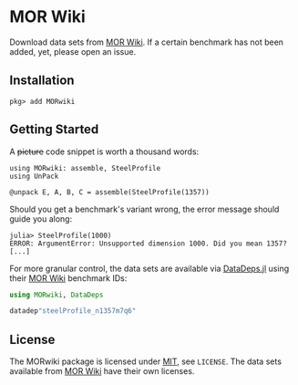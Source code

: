 # MOR Wiki

Download data sets from [MOR Wiki].
If a certain benchmark has not been added, yet, please open an issue.

## Installation

```
pkg> add MORwiki
```

## Getting Started

A ~~picture~~ code snippet is worth a thousand words:

```
using MORwiki: assemble, SteelProfile
using UnPack

@unpack E, A, B, C = assemble(SteelProfile(1357))
```

Should you get a benchmark's variant wrong,
the error message should guide you along:

```
julia> SteelProfile(1000)
ERROR: ArgumentError: Unsupported dimension 1000. Did you mean 1357?
[...]
```

For more granular control,
the data sets are available via [DataDeps.jl] using their [MOR Wiki] benchmark IDs:

```julia
using MORwiki, DataDeps

datadep"steelProfile_n1357m7q6"
```

## License

The MORwiki package is licensed under [MIT](https://spdx.org/licenses/MIT.html), see `LICENSE`.
The data sets available from [MOR Wiki] have their own licenses.

[DataDeps.jl]: https://github.com/oxinabox/DataDeps.jl
[MOR Wiki]: http://modelreduction.org/

